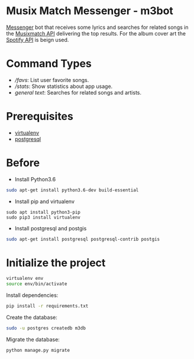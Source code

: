 
# Musix Match Messenger - m3bot

[Messenger](https://developers.facebook.com/docs/messenger-platform) bot that receives some lyrics and
searches for related songs in the [Musixmatch API](https://developer.musixmatch.com/) delivering the
top results. For the album cover art the [Spotify API](https://developer.spotify.com/) is beign used.

# Command Types
- */favs*: List user favorite songs.
- */stats*: Show statistics about app usage.
- *general text*: Searches for related songs and artists.

# Prerequisites
- [virtualenv](https://virtualenv.pypa.io/en/latest/)
- [postgresql](http://www.postgresql.org/)

# Before
- Install Python3.6

```bash
sudo apt-get install python3.6-dev build-essential
```

- Install pip and virtualenv 
```
sudo apt install python3-pip
sudo pip3 install virtualenv 
```

- Install postgresql and postgis
```bash
sudo apt-get install postgresql postgresql-contrib postgis
```

# Initialize the project
```bash
virtualenv env
source env/bin/activate
```
Install dependencies:

```bash
pip install -r requirements.txt
```
Create the database:

```bash
sudo -u postgres createdb m3db 
```

Migrate the database:
```bash
python manage.py migrate
```
